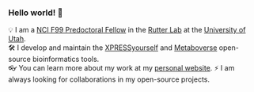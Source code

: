 ### Hello world! 👋

💡 I am a [NCI F99 Predoctoral Fellow](https://github.com/j-berg/NCI_F99_application/blob/main/Berg-Jordan_NCI-F99_2019-application_Redacted.pdf) in the [Rutter Lab](https://rutter.biochem.utah.edu/) at the [University of Utah](https://www.utah.edu/).    
🛠 I develop and maintain the [XPRESSyourself](https://github.com/XPRESSyourself/XPRESSpipe) and [Metaboverse](https://github.com/Metaboverse/Metaboverse) open-source bioinformatics tools.    
👓 You can learn more about my work at my [personal website](https://j-berg.github.io/).
⚡ I am always looking for collaborations in my open-source projects.

